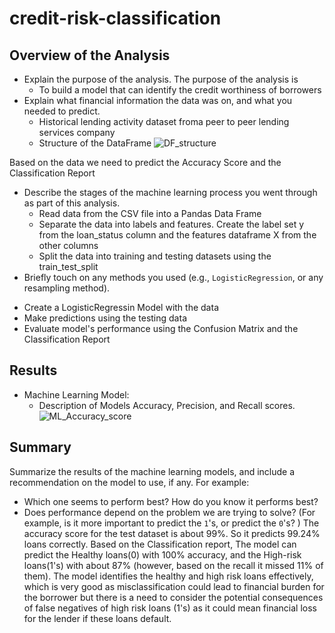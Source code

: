 # credit-risk-classification

## Overview of the Analysis

* Explain the purpose of the analysis.
  The purpose of the analysis is
  - To build a model that can identify the credit worthiness of borrowers
* Explain what financial information the data was on, and what you needed to predict.
  - Historical lending activity dataset froma peer to peer lending services company
  - Structure of the DataFrame
![DF_structure](https://github.com/supvadakkeveetil/credit-risk-classification/assets/144635564/3d70d451-107d-4a59-b4c4-5c3d76f27fa9)

Based on the data we need to predict the Accuracy Score and the Classification Report

* Describe the stages of the machine learning process you went through as part of this analysis.
  - Read data from the CSV file into a Pandas Data Frame
  - Separate the data into labels and features. Create the label set y from the loan_status column and the features dataframe X from the other columns 
  - Split the data into training and testing datasets using the train_test_split
* Briefly touch on any methods you used (e.g., `LogisticRegression`, or any resampling method).
 - Create a LogisticRegressin Model with the data
 - Make predictions using the testing data
 - Evaluate model's performance using the Confusion Matrix and the Classification Report

## Results

* Machine Learning Model:
  * Description of Models Accuracy, Precision, and Recall scores.
![ML_Accuracy_score](https://github.com/supvadakkeveetil/credit-risk-classification/assets/144635564/175e2ce4-0ab0-4353-94fa-0be13185b075)


## Summary

Summarize the results of the machine learning models, and include a recommendation on the model to use, if any. For example:
* Which one seems to perform best? How do you know it performs best?
* Does performance depend on the problem we are trying to solve? (For example, is it more important to predict the `1`'s, or predict the `0`'s? )
The accuracy score for the test dataset is about 99%. So it predicts 99.24% loans correctly.
Based on the Classification report, The model can predict the Healthy loans(0) with 100% accuracy, and the High-risk loans(1's) with about 87% (however, based on the recall it missed 11% of them).
The model identifies the healthy and high risk loans effectively, which is very good as misclassification could lead to financial burden for the borrower but there is a need to consider the potential consequences of false negatives of high risk loans (1's) as it could mean financial loss for the lender if these loans default.
